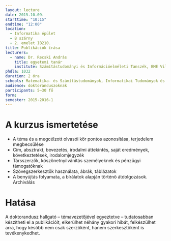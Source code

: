 ```yaml
---
layout: lecture
date: 2015.10.09.
starttime: "10:15"
endtime: "12:00"
location:
  - Informatika épület
  - B szárny
  - 2. emelet IB210.
title: Publikációk írása
lecturers:
  - name: Dr. Recski András 
    title: egyetemi tanár
    institute: Számítástudományi és Információelméleti Tanszék, BME Villamosmérnöki és Informatikai Kar
phdla: 1032
duration: 2 óra
schools: Matematika- és Számítástudományok, Informatikai Tudományok és Villamosmérnöki Tudományok
audience: doktoranduszoknak
participants: 5–30 fő 
form: 
semester: 2015-2016-1
---
```


# A kurzus ismertetése

* A téma és a megcélzott olvasói kör pontos azonosítása, terjedelem megbecsülése
* Cím, absztrakt, bevezetés, irodalmi áttekintés, saját eredmények, következtetések, irodalomjegyzék
* Társszerzők, köszönetnyilvánítás személyeknek és pénzügyi támogatóknak
* Szövegszerkesztők használata, ábrák, táblázatok
* A benyújtás folyamata, a bírálatok alapján történő átdolgozások. Archiválás

# Hatása

A doktorandusz hallgató – témavezetőjével egyeztetve – tudatosabban készítheti el a publikációit, elkerülhet néhány gyakori hibát, felkészülhet arra, hogy később nem csak szerzőként, hanem szerkesztőként is tevékenykedhet.
